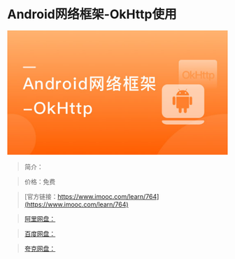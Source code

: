 # Android网络框架-OkHttp使用

![img](../../assets/5fe442f70001cadd05400304.jpg)

> 简介：

> 价格：免费

> [官方链接：https://www.imooc.com/learn/764](https://www.imooc.com/learn/764)

> [阿里网盘：]()

> [百度网盘：]()

> [夸克网盘：]()
